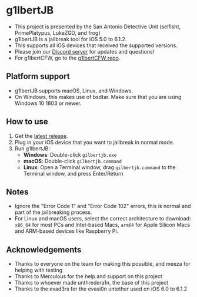 # g1lbertJB

- This project is presented by the San Antonio Detective Unit (selfisht, PrimePlatypus, LukeZGD, and frog)
- g1lbertJB is a jailbreak tool for iOS 5.0 to 6.1.2.
- This supports all iOS devices that received the supported versions.
- Please join our [Discord server](https://discord.gg/kWmGBSUhyW) for updates and questions!
- For g1lbertCFW, go to the [g1lbertCFW repo](https://github.com/eatingurtoes/g1lbertCFW/).

## Platform support

- g1lbertJB supports macOS, Linux, and Windows.
- On Windows, this makes use of bsdtar. Make sure that you are using Windows 10 1803 or newer.

## How to use

1. Get the [latest release](https://github.com/g1lbertJB/g1lbertJB/releases/latest).
1. Plug in your iOS device that you want to jailbreak in normal mode.
1. Run g1lbertJB:
    - **Windows**: Double-click `gilbertjb.exe`
    - **macOS**: Double-click `gilbertjb.command`
    - **Linux**: Open a Terminal window, drag `gilbertjb.command` to the Terminal window, and press Enter/Return

## Notes

- Ignore the "Error Code 1" and "Error Code 102" errors, this is normal and part of the jailbreaking process.
- For Linux and macOS users, select the correct architecture to download: `x86_64` for most PCs and Intel-based Macs, `arm64` for Apple Silicon Macs and ARM-based devices like Raspberry Pi.

## Acknowledgements

- Thanks to everyone on the team for making this possible, and meeza for helping with testing
- Thanks to Merculous for the help and support on this project
- Thanks to whoever made unthredera1n, the base of this project
- Thanks to the evad3rs for the evasi0n untether used on iOS 6.0 to 6.1.2

